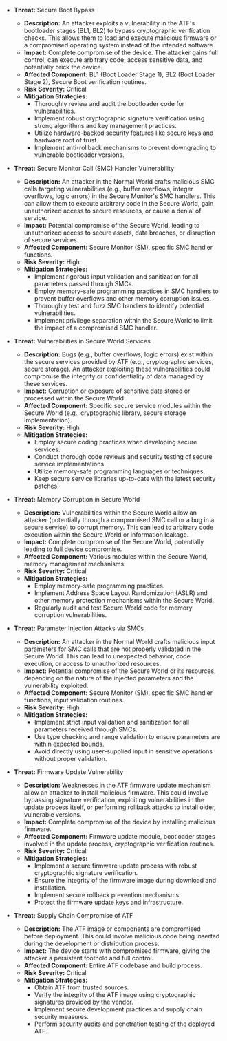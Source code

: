 *   **Threat:** Secure Boot Bypass
    *   **Description:** An attacker exploits a vulnerability in the ATF's bootloader stages (BL1, BL2) to bypass cryptographic verification checks. This allows them to load and execute malicious firmware or a compromised operating system instead of the intended software.
    *   **Impact:** Complete compromise of the device. The attacker gains full control, can execute arbitrary code, access sensitive data, and potentially brick the device.
    *   **Affected Component:** BL1 (Boot Loader Stage 1), BL2 (Boot Loader Stage 2), Secure Boot verification routines.
    *   **Risk Severity:** Critical
    *   **Mitigation Strategies:**
        *   Thoroughly review and audit the bootloader code for vulnerabilities.
        *   Implement robust cryptographic signature verification using strong algorithms and key management practices.
        *   Utilize hardware-backed security features like secure keys and hardware root of trust.
        *   Implement anti-rollback mechanisms to prevent downgrading to vulnerable bootloader versions.

*   **Threat:** Secure Monitor Call (SMC) Handler Vulnerability
    *   **Description:** An attacker in the Normal World crafts malicious SMC calls targeting vulnerabilities (e.g., buffer overflows, integer overflows, logic errors) in the Secure Monitor's SMC handlers. This can allow them to execute arbitrary code in the Secure World, gain unauthorized access to secure resources, or cause a denial of service.
    *   **Impact:** Potential compromise of the Secure World, leading to unauthorized access to secure assets, data breaches, or disruption of secure services.
    *   **Affected Component:** Secure Monitor (SM), specific SMC handler functions.
    *   **Risk Severity:** High
    *   **Mitigation Strategies:**
        *   Implement rigorous input validation and sanitization for all parameters passed through SMCs.
        *   Employ memory-safe programming practices in SMC handlers to prevent buffer overflows and other memory corruption issues.
        *   Thoroughly test and fuzz SMC handlers to identify potential vulnerabilities.
        *   Implement privilege separation within the Secure World to limit the impact of a compromised SMC handler.

*   **Threat:** Vulnerabilities in Secure World Services
    *   **Description:**  Bugs (e.g., buffer overflows, logic errors) exist within the secure services provided by ATF (e.g., cryptographic services, secure storage). An attacker exploiting these vulnerabilities could compromise the integrity or confidentiality of data managed by these services.
    *   **Impact:** Corruption or exposure of sensitive data stored or processed within the Secure World.
    *   **Affected Component:** Specific secure service modules within the Secure World (e.g., cryptographic library, secure storage implementation).
    *   **Risk Severity:** High
    *   **Mitigation Strategies:**
        *   Employ secure coding practices when developing secure services.
        *   Conduct thorough code reviews and security testing of secure service implementations.
        *   Utilize memory-safe programming languages or techniques.
        *   Keep secure service libraries up-to-date with the latest security patches.

*   **Threat:** Memory Corruption in Secure World
    *   **Description:**  Vulnerabilities within the Secure World allow an attacker (potentially through a compromised SMC call or a bug in a secure service) to corrupt memory. This can lead to arbitrary code execution within the Secure World or information leakage.
    *   **Impact:**  Complete compromise of the Secure World, potentially leading to full device compromise.
    *   **Affected Component:** Various modules within the Secure World, memory management mechanisms.
    *   **Risk Severity:** Critical
    *   **Mitigation Strategies:**
        *   Employ memory-safe programming practices.
        *   Implement Address Space Layout Randomization (ASLR) and other memory protection mechanisms within the Secure World.
        *   Regularly audit and test Secure World code for memory corruption vulnerabilities.

*   **Threat:** Parameter Injection Attacks via SMCs
    *   **Description:** An attacker in the Normal World crafts malicious input parameters for SMC calls that are not properly validated in the Secure World. This can lead to unexpected behavior, code execution, or access to unauthorized resources.
    *   **Impact:** Potential compromise of the Secure World or its resources, depending on the nature of the injected parameters and the vulnerability exploited.
    *   **Affected Component:** Secure Monitor (SM), specific SMC handler functions, input validation routines.
    *   **Risk Severity:** High
    *   **Mitigation Strategies:**
        *   Implement strict input validation and sanitization for all parameters received through SMCs.
        *   Use type checking and range validation to ensure parameters are within expected bounds.
        *   Avoid directly using user-supplied input in sensitive operations without proper validation.

*   **Threat:** Firmware Update Vulnerability
    *   **Description:**  Weaknesses in the ATF firmware update mechanism allow an attacker to install malicious firmware. This could involve bypassing signature verification, exploiting vulnerabilities in the update process itself, or performing rollback attacks to install older, vulnerable versions.
    *   **Impact:**  Complete compromise of the device by installing malicious firmware.
    *   **Affected Component:** Firmware update module, bootloader stages involved in the update process, cryptographic verification routines.
    *   **Risk Severity:** Critical
    *   **Mitigation Strategies:**
        *   Implement a secure firmware update process with robust cryptographic signature verification.
        *   Ensure the integrity of the firmware image during download and installation.
        *   Implement secure rollback prevention mechanisms.
        *   Protect the firmware update keys and infrastructure.

*   **Threat:** Supply Chain Compromise of ATF
    *   **Description:** The ATF image or components are compromised before deployment. This could involve malicious code being inserted during the development or distribution process.
    *   **Impact:**  The device starts with compromised firmware, giving the attacker a persistent foothold and full control.
    *   **Affected Component:** Entire ATF codebase and build process.
    *   **Risk Severity:** Critical
    *   **Mitigation Strategies:**
        *   Obtain ATF from trusted sources.
        *   Verify the integrity of the ATF image using cryptographic signatures provided by the vendor.
        *   Implement secure development practices and supply chain security measures.
        *   Perform security audits and penetration testing of the deployed ATF.
